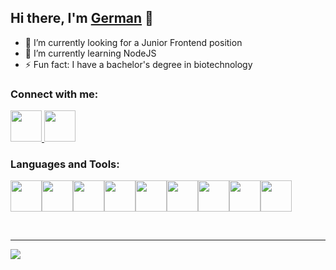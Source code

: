 ## Hi there, I'm <a href='https://github.com/orjive5'>German</a> 👋

- 🔭 I’m currently looking for a Junior Frontend position
- 🌱 I’m currently learning NodeJS
- ⚡ Fun fact: I have a bachelor's degree in biotechnology

### Connect with me:

<a href="linkedin.com/in/german-dojcinovic-74436b241">
    <img height="50" src="https://cdn2.iconfinder.com/data/icons/social-icon-3/512/social_style_3_in-306.png"/>
</a>
<a href="https://www.instagram.com/germandojcinovic/?hl=en">
    <img height="50" src="https://cdn2.iconfinder.com/data/icons/social-icons-33/128/Instagram-512.png"/>
</a>

### Languages and Tools:

<img height=50 src="https://cdn.jsdelivr.net/gh/devicons/devicon/icons/html5/html5-original.svg" /><img height=50 src="https://cdn.jsdelivr.net/gh/devicons/devicon/icons/css3/css3-original.svg" /><img height=50 src="https://cdn.jsdelivr.net/gh/devicons/devicon/icons/javascript/javascript-original.svg" /><img height=50 src="https://cdn.jsdelivr.net/gh/devicons/devicon/icons/react/react-original.svg" /><img height=50 src="https://cdn.jsdelivr.net/gh/devicons/devicon/icons/jest/jest-plain.svg" /><img  height=50 src="https://cdn.jsdelivr.net/gh/devicons/devicon/icons/firebase/firebase-plain.svg" /><img  height=50 src="https://cdn.jsdelivr.net/gh/devicons/devicon/icons/webpack/webpack-original.svg" /><img  height=50 src="https://cdn.jsdelivr.net/gh/devicons/devicon/icons/linux/linux-original.svg" /><img height=50 src="https://cdn.jsdelivr.net/gh/devicons/devicon/icons/vscode/vscode-original.svg" />

<br />

---

<img src="https://github-readme-stats.vercel.app/api/top-langs?username=orjive5&layout=compact"/>
